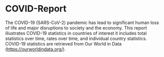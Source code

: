 # COVID-Report
The COVID-19 (SARS-CoV-2) pandemic has lead to significant human loss of life and major disruptions to society and the economy. This report illustrates COVID-19 statistics in countries of interest it includes total statistics over time, rates over time, and individual country statistics. COVID-19 statistics are retrieved from Our World in Data (https://ourworldindata.org/).
